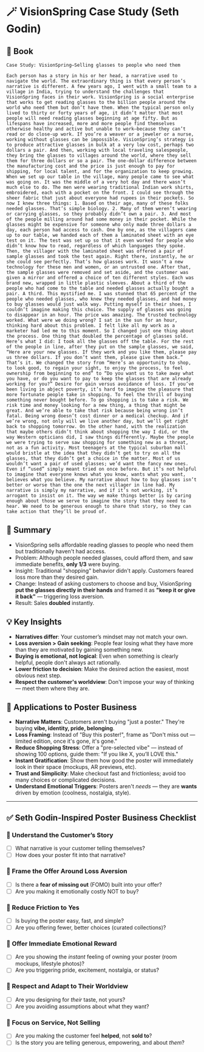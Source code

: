 # 🪄 VisionSpring Case Study (Seth Godin)

## 📔 Book
```book
Case Study: VisionSpring—Selling glasses to people who need them 

Each person has a story in his or her head, a narrative used to navigate the world. The extraordinary thing is that every person’s narrative is different. A few years ago, I went with a small team to a village in India, trying to understand the challenges that VisionSpring faces in their work. VisionSpring is a social enterprise that works to get reading glasses to the billion people around the world who need them but don’t have them. When the typical person only lived to thirty or forty years of age, it didn’t matter that most people will need reading glasses beginning at age fifty. But as lifespans have increased, more and more people find themselves otherwise healthy and active but unable to work—because they can’t read or do close-up work. If you’re a weaver or a jeweler or a nurse, working without glasses can be impossible. VisionSpring’s strategy is to produce attractive glasses in bulk at a very low cost, perhaps two dollars a pair. And then, working with local traveling salespeople, they bring the glasses to villages around the world, where they sell them for three dollars or so a pair. The one-dollar difference between the manufacturing cost and the price is just enough to pay for shipping, for local talent, and for the organization to keep growing. When we set up our table in the village, many people came to see what was going on. It was the middle of a very hot day and there wasn’t much else to do. The men were wearing traditional Indian work shirts, embroidered, each with a pocket on the front. I could see through the sheer fabric that just about everyone had rupees in their pockets. So now I knew three things: 1. Based on their age, many of these folks needed glasses. That’s simple biology. 2. Many of them weren’t wearing or carrying glasses, so they probably didn’t own a pair. 3. And most of the people milling around had some money in their pocket. While the glasses might be expensive for someone who only made three dollars a day, each person had access to cash. One by one, as the villagers came up to our table, we handed each of them a laminated sheet with an eye test on it. The test was set up so that it even worked for people who didn’t know how to read, regardless of which languages they spoke. Then, the villager with the laminated sheet was offered a pair of sample glasses and took the test again. Right there, instantly, he or she could see perfectly. That’s how glasses work. It wasn’t a new technology for these men and women, or an untrusted one. After that, the sample glasses were removed and set aside, and the customer was given a mirror and offered a choice of ten different styles. Each was brand new, wrapped in little plastic sleeves. About a third of the people who had come to the table and needed glasses actually bought a pair. A third. This mystified me. I was stunned that 65 percent of the people who needed glasses, who knew they needed glasses, and had money to buy glasses would just walk way. Putting myself in their shoes, I couldn’t imagine making this choice. The supply of glasses was going to disappear in an hour. The price was amazing. The trusted technology worked. What were we doing wrong? I sat in the sun for an hour, thinking hard about this problem. I felt like all my work as a marketer had led me to this moment. So I changed just one thing about the process. One thing that doubled the percentage of glasses sold. Here’s what I did: I took all the glasses off the table. For the rest of the people in line, after they put on the sample glasses, we said, “Here are your new glasses. If they work and you like them, please pay us three dollars. If you don’t want them, please give them back.” That’s it. We changed the story from “Here’s an opportunity to shop, to look good, to regain your sight, to enjoy the process, to feel ownership from beginning to end” to “Do you want us to take away what you have, or do you want to pay to keep the glasses that are already working for you?” Desire for gain versus avoidance of loss. If you’ve been living in abject poverty, it’s hard to imagine the pleasure that more fortunate people take in shopping. To feel the thrill of buying something never bought before. To go shopping is to take a risk. We risk time and money looking for a new thing, a thing that might be great. And we’re able to take that risk because being wrong isn’t fatal. Being wrong doesn’t cost dinner or a medical checkup. And if we’re wrong, not only will we live another day, but we’ll get right back to shopping tomorrow. On the other hand, with the realization that maybe others didn’t think about shopping the way I did, or the way Western opticians did, I saw things differently. Maybe the people we were trying to serve saw shopping for something new as a threat, not as a fun activity. Most teenagers at the typical suburban mall would bristle at the idea that they didn’t get to try on all the glasses, that they didn’t get a choice in the matter. Most of us wouldn’t want a pair of used glasses; we’d want the fancy new ones. Even if “used” simply meant tried on once before. But it’s not helpful to imagine that everyone knows what you know, wants what you want, believes what you believe. My narrative about how to buy glasses isn’t better or worse than the one the next villager in line had. My narrative is simply my narrative, and if it’s not working, it’s arrogant to insist on it. The way we make things better is by caring enough about those we serve to imagine the story that they need to hear. We need to be generous enough to share that story, so they can take action that they’ll be proud of.
```
## 🧠 Summary
- VisionSpring sells affordable reading glasses to people who need them but traditionally haven't had access.
- Problem: Although people needed glasses, could afford them, and saw immediate benefits, **only 1/3** were buying.
- Insight: Traditional "shopping" behavior didn't apply. Customers feared loss more than they desired gain.
- Change: Instead of asking customers to choose and buy, VisionSpring **put the glasses directly in their hands** and framed it as **"keep it or give it back"** — triggering loss aversion.
- Result: Sales **doubled** instantly.

## 💡 Key Insights
- **Narratives differ**: Your customer’s mindset may not match your own.
- **Loss aversion > Gain seeking**: People fear losing what they have more than they are motivated by gaining something new.
- **Buying is emotional, not logical**: Even when something is clearly helpful, people don't always act rationally.
- **Lower friction to decision**: Make the desired action the easiest, most obvious next step.
- **Respect the customer's worldview**: Don't impose your way of thinking — meet them where they are.

## 🎨 Applications to Poster Business
- **Narrative Matters**: Customers aren't buying "just a poster." They're buying **vibe, identity, pride, belonging**.
- **Loss Framing**: Instead of "Buy this poster!", frame as "Don't miss out — limited edition, once it's gone, it's gone."
- **Reduce Shopping Stress**: Offer a "pre-selected vibe" — instead of showing 100 options, guide them: "If you like X, you’ll LOVE this."
- **Instant Gratification**: Show them how good the poster will immediately look in their space (mockups, AR previews, etc).
- **Trust and Simplicity**: Make checkout fast and frictionless; avoid too many choices or complicated decisions.
- **Understand Emotional Triggers**: Posters aren't *needs* — they are **wants** driven by emotion (coolness, nostalgia, style).

---


## ✅ Seth Godin-Inspired Poster Business Checklist

### 🧠 Understand the Customer’s Story
- [ ] What narrative is your customer telling themselves?
- [ ] How does your poster fit into that narrative?

### 🎯 Frame the Offer Around Loss Aversion
- [ ] Is there a **fear of missing out** (FOMO) built into your offer?
- [ ] Are you making it emotionally costly NOT to buy?

### 🛒 Reduce Friction to Yes
- [ ] Is buying the poster easy, fast, and simple?
- [ ] Are you offering fewer, better choices (curated collections)?

### 🌟 Offer Immediate Emotional Reward
- [ ] Are you showing the *instant* feeling of owning your poster (room mockups, lifestyle photos)?
- [ ] Are you triggering pride, excitement, nostalgia, or status?

### 🧡 Respect and Adapt to Their Worldview
- [ ] Are you designing for *their* taste, not yours?
- [ ] Are you avoiding assumptions about what they want?

### 🚀 Focus on Service, Not Selling
- [ ] Are you making the customer feel **helped**, not **sold to**?
- [ ] Is the story you are telling generous, empowering, and about *them*?
